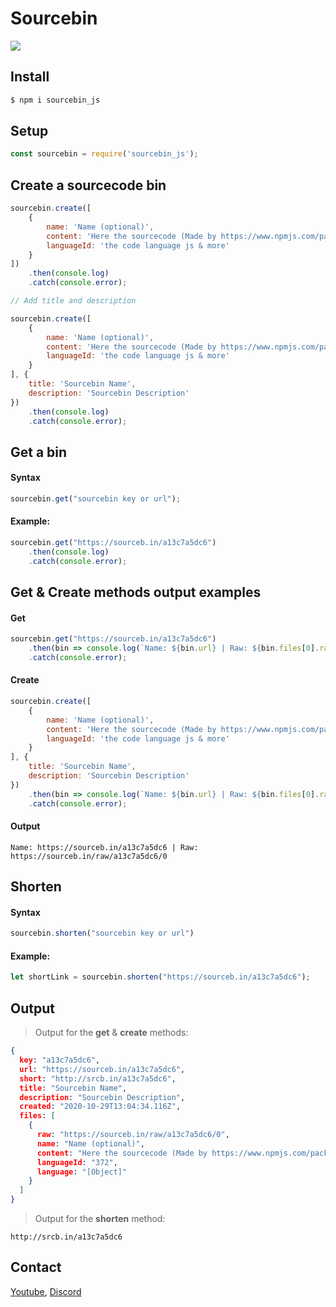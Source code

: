 # Sourcebin

![](https://nodei.co/npm/sourcebin_js.png?downloads=true&stars=true)

## Install
```sh
$ npm i sourcebin_js
```

## Setup
```js
const sourcebin = require('sourcebin_js');
```

## Create a sourcecode bin
```js
sourcebin.create([
    {
        name: 'Name (optional)',
        content: 'Here the sourcecode (Made by https://www.npmjs.com/package/sourcebin_js)',
        languageId: 'the code language js & more'
    }
])
    .then(console.log)
    .catch(console.error);

// Add title and description

sourcebin.create([
    {
        name: 'Name (optional)',
        content: 'Here the sourcecode (Made by https://www.npmjs.com/package/sourcebin_js)',
        languageId: 'the code language js & more'
    }
], {
    title: 'Sourcebin Name',
    description: 'Sourcebin Description'
})
    .then(console.log)
    .catch(console.error);
```

## Get a bin
#### Syntax
```js
sourcebin.get("sourcebin key or url");
```

#### Example:
```js
sourcebin.get("https://sourceb.in/a13c7a5dc6")
	.then(console.log)
	.catch(console.error);
```

## **Get** & **Create** methods output examples

#### Get
```js
sourcebin.get("https://sourceb.in/a13c7a5dc6")
	.then(bin => console.log(`Name: ${bin.url} | Raw: ${bin.files[0].raw}`))
	.catch(console.error);
```

#### Create
```js
sourcebin.create([
    {
        name: 'Name (optional)',
        content: 'Here the sourcecode (Made by https://www.npmjs.com/package/sourcebin_js)',
        languageId: 'the code language js & more'
    }
], {
    title: 'Sourcebin Name',
    description: 'Sourcebin Description'
})
    .then(bin => console.log(`Name: ${bin.url} | Raw: ${bin.files[0].raw}`))
    .catch(console.error);
```

#### Output
```console
Name: https://sourceb.in/a13c7a5dc6 | Raw: https://sourceb.in/raw/a13c7a5dc6/0
```

## Shorten
#### Syntax
```js
sourcebin.shorten("sourcebin key or url")
```

#### Example:
```js
let shortLink = sourcebin.shorten("https://sourceb.in/a13c7a5dc6");
```

## Output
> Output for the **get** & **create** methods:
```json
{
  key: "a13c7a5dc6",
  url: "https://sourceb.in/a13c7a5dc6",
  short: "http://srcb.in/a13c7a5dc6",
  title: "Sourcebin Name",
  description: "Sourcebin Description",
  created: "2020-10-29T13:04:34.116Z",
  files: [
    {
      raw: "https://sourceb.in/raw/a13c7a5dc6/0",
      name: "Name (optional)",
      content: "Here the sourcecode (Made by https://www.npmjs.com/package/sourcebin_js)",
      languageId: "372",
      language: "[Object]"
    }
  ]
}
```

> Output for the **shorten** method:
```
http://srcb.in/a13c7a5dc6
```

## Contact

[Youtube](https://www.youtube.com/channel/UCxxK71QFN4_PrBhCFmH2Jmw), [Discord](https://discord.gg/5JtyYqW)